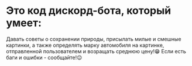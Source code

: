 # Это код дискорд-бота, который умеет:
  Давать советы о сохранении природы, присылать милые и смешные картинки, а также определять марку автомобиля на картинке, отправленной пользователем и возращать среднюю цену!😁 Если есть баги и ошибки - сообщайте!😉
  
